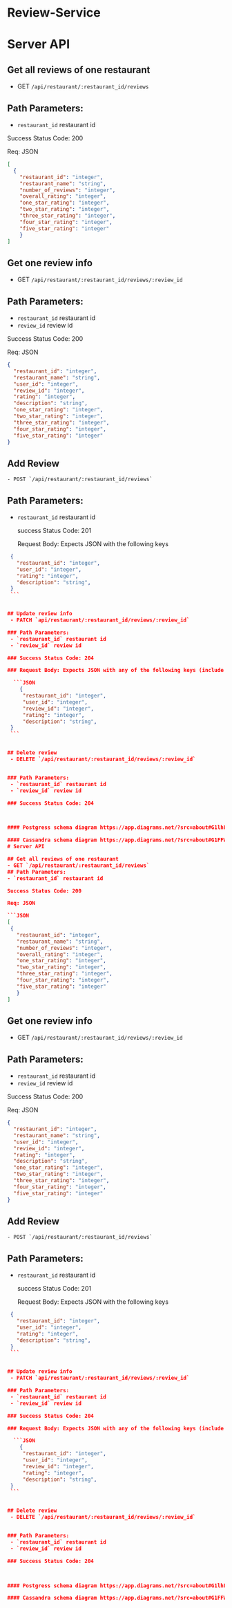 # Review-Service

# Server API

## Get all reviews of one restaurant
  - GET `/api/restaurant/:restaurant_id/reviews`
 ## Path Parameters:
  - `restaurant_id` restaurant id

   Success Status Code: 200

Req: JSON

  ```JSON
  [
    {
      "restaurant_id": "integer",
      "restaurant_name": "string",
      "number_of_reviews": "integer",
      "overall_rating": "integer",
      "one_star_rating": "integer",
      "two_star_rating": "integer",
      "three_star_rating": "integer",
      "four_star_rating": "integer",
      "five_star_rating": "integer"
      }
  ]
  ```

 ## Get one review info
  - GET `/api/restaurant/:restaurant_id/reviews/:review_id`

 ## Path Parameters:
  - `restaurant_id` restaurant id
  - `review_id` review id

 Success Status Code: 200

 Req: JSON

  ```JSON
  {
    "restaurant_id": "integer",
    "restaurant_name": "string",
    "user_id": "integer",
    "review_id": "integer",
    "rating": "integer",
    "description": "string",
    "one_star_rating": "integer",
    "two_star_rating": "integer",
    "three_star_rating": "integer",
    "four_star_rating": "integer",
    "five_star_rating": "integer"
  }
  ```


  ## Add Review
    - POST `/api/restaurant/:restaurant_id/reviews`
  ## Path Parameters:
  - `restaurant_id` restaurant id

    success Status Code: 201

    Request Body: Expects JSON with the following keys

   ```JSON
    {
      "restaurant_id": "integer",
      "user_id": "integer",
      "rating": "integer",
      "description": "string",
    }
    ```


  ## Update review info
    - PATCH `api/restaurant/:restaurant_id/reviews/:review_id`

   ### Path Parameters:
    - `restaurant_id` restaurant id
    - `review_id` review id

   ### Success Status Code: 204

   ### Request Body: Expects JSON with any of the following keys (include only keys to be updated)

     ```JSON
       {
        "restaurant_id": "integer",
        "user_id": "integer",
        "review_id": "integer",
        "rating": "integer",
        "description": "string",
    }
    ```


  ## Delete review
    - DELETE `/api/restaurant/:restaurant_id/reviews/:review_id`


  ### Path Parameters:
    - `restaurant_id` restaurant id
    - `review_id` review id

  ### Success Status Code: 204



#### Postgress schema diagram https://app.diagrams.net/?src=about#G1lhFISIX8PbDvX_BNxNrNKF1vbN-fb3oP

#### Cassandra schema diagram https://app.diagrams.net/?src=about#G1FFW8gfQobvYm7Fk8ztkYRI7PHCBdcNky
# Server API

## Get all reviews of one restaurant
  - GET `/api/restaurant/:restaurant_id/reviews`
 ## Path Parameters:
  - `restaurant_id` restaurant id

   Success Status Code: 200

Req: JSON

  ```JSON
  [
    {
      "restaurant_id": "integer",
      "restaurant_name": "string",
      "number_of_reviews": "integer",
      "overall_rating": "integer",
      "one_star_rating": "integer",
      "two_star_rating": "integer",
      "three_star_rating": "integer",
      "four_star_rating": "integer",
      "five_star_rating": "integer"
      }
  ]
  ```

 ## Get one review info
  - GET `/api/restaurant/:restaurant_id/reviews/:review_id`

 ## Path Parameters:
  - `restaurant_id` restaurant id
  - `review_id` review id

 Success Status Code: 200

 Req: JSON

  ```JSON
  {
    "restaurant_id": "integer",
    "restaurant_name": "string",
    "user_id": "integer",
    "review_id": "integer",
    "rating": "integer",
    "description": "string",
    "one_star_rating": "integer",
    "two_star_rating": "integer",
    "three_star_rating": "integer",
    "four_star_rating": "integer",
    "five_star_rating": "integer"
  }
  ```


  ## Add Review
    - POST `/api/restaurant/:restaurant_id/reviews`
  ## Path Parameters:
  - `restaurant_id` restaurant id

    success Status Code: 201

    Request Body: Expects JSON with the following keys

   ```JSON
    {
      "restaurant_id": "integer",
      "user_id": "integer",
      "rating": "integer",
      "description": "string",
    }
    ```


  ## Update review info
    - PATCH `api/restaurant/:restaurant_id/reviews/:review_id`

   ### Path Parameters:
    - `restaurant_id` restaurant id
    - `review_id` review id

   ### Success Status Code: 204

   ### Request Body: Expects JSON with any of the following keys (include only keys to be updated)

     ```JSON
       {
        "restaurant_id": "integer",
        "user_id": "integer",
        "review_id": "integer",
        "rating": "integer",
        "description": "string",
    }
    ```


  ## Delete review
    - DELETE `/api/restaurant/:restaurant_id/reviews/:review_id`


  ### Path Parameters:
    - `restaurant_id` restaurant id
    - `review_id` review id

  ### Success Status Code: 204



#### Postgress schema diagram https://app.diagrams.net/?src=about#G1lhFISIX8PbDvX_BNxNrNKF1vbN-fb3oP

#### Cassandra schema diagram https://app.diagrams.net/?src=about#G1FFW8gfQobvYm7Fk8ztkYRI7PHCBdcNky